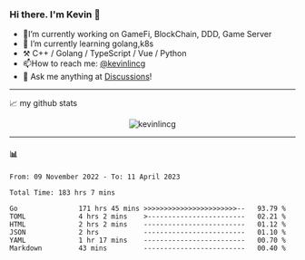 ### Hi there. I'm Kevin 👋

- 🔭I’m currently working on GameFi, BlockChain, DDD, Game Server
- 🌱 I’m currently learning golang,k8s
-   :hammer_and_pick: C++ / Golang / TypeScript / Vue / Python
- 📫How to reach me: [@kevinlincg](https://twitter.com/kevinlincg) 
-   :thought_balloon: Ask me anything at [Discussions](https://github.com/kevinlincg/kevinlincg/discussions/new)!

---

📈 my github stats

<p align="center"> <img src="https://github-readme-stats-ouuan.vercel.app/api?username=kevinlincg&theme=dark&show_icons=true&count_private=true" alt="kevinlincg" />

---

#### :bar_chart: 

<!--START_SECTION:waka-->

```text
From: 09 November 2022 - To: 11 April 2023

Total Time: 183 hrs 7 mins

Go               171 hrs 45 mins >>>>>>>>>>>>>>>>>>>>>>>--   93.79 %
TOML             4 hrs 2 mins    >------------------------   02.21 %
HTML             2 hrs 2 mins    -------------------------   01.12 %
JSON             2 hrs           -------------------------   01.10 %
YAML             1 hr 17 mins    -------------------------   00.70 %
Markdown         43 mins         -------------------------   00.40 %
```

<!--END_SECTION:waka-->
